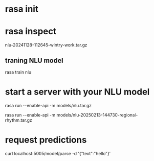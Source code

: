 
# rasa init
# rasa inspect

nlu-20241128-112645-wintry-work.tar.gz 

## traning NLU model

rasa train nlu

# start a server with your NLU model
rasa run --enable-api -m models/nlu.tar.gz

rasa run --enable-api -m models/nlu-20250213-144730-regional-rhythm.tar.gz

# request predictions
curl localhost:5005/model/parse -d '{"text":"hello"}'